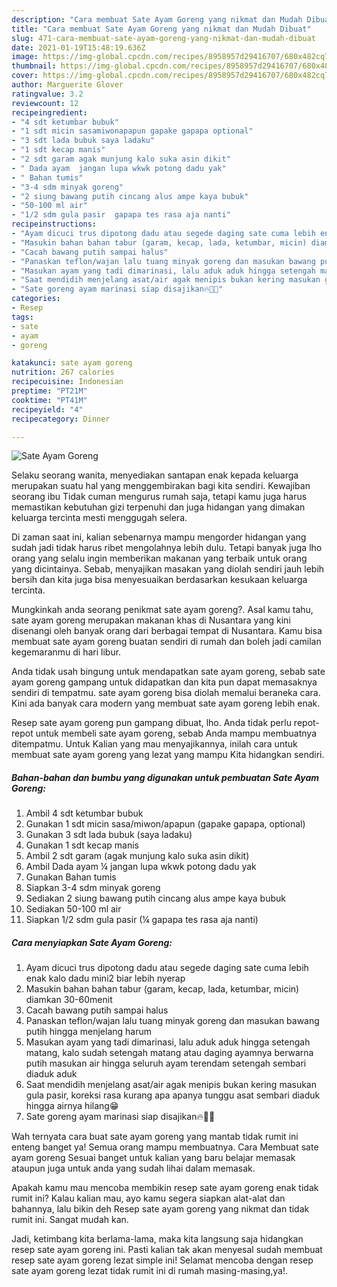 ```yaml
---
description: "Cara membuat Sate Ayam Goreng yang nikmat dan Mudah Dibuat"
title: "Cara membuat Sate Ayam Goreng yang nikmat dan Mudah Dibuat"
slug: 471-cara-membuat-sate-ayam-goreng-yang-nikmat-dan-mudah-dibuat
date: 2021-01-19T15:48:19.636Z
image: https://img-global.cpcdn.com/recipes/8958957d29416707/680x482cq70/sate-ayam-goreng-foto-resep-utama.jpg
thumbnail: https://img-global.cpcdn.com/recipes/8958957d29416707/680x482cq70/sate-ayam-goreng-foto-resep-utama.jpg
cover: https://img-global.cpcdn.com/recipes/8958957d29416707/680x482cq70/sate-ayam-goreng-foto-resep-utama.jpg
author: Marguerite Glover
ratingvalue: 3.2
reviewcount: 12
recipeingredient:
- "4 sdt ketumbar bubuk"
- "1 sdt micin sasamiwonapapun gapake gapapa optional"
- "3 sdt lada bubuk saya ladaku"
- "1 sdt kecap manis"
- "2 sdt garam agak munjung kalo suka asin dikit"
- " Dada ayam  jangan lupa wkwk potong dadu yak"
- " Bahan tumis"
- "3-4 sdm minyak goreng"
- "2 siung bawang putih cincang alus ampe kaya bubuk"
- "50-100 ml air"
- "1/2 sdm gula pasir  gapapa tes rasa aja nanti"
recipeinstructions:
- "Ayam dicuci trus dipotong dadu atau segede daging sate cuma lebih enak kalo dadu mini2 biar lebih nyerap"
- "Masukin bahan bahan tabur (garam, kecap, lada, ketumbar, micin) diamkan 30-60menit"
- "Cacah bawang putih sampai halus"
- "Panaskan teflon/wajan lalu tuang minyak goreng dan masukan bawang putih hingga menjelang harum"
- "Masukan ayam yang tadi dimarinasi, lalu aduk aduk hingga setengah matang, kalo sudah setengah matang atau daging ayamnya berwarna putih masukan air hingga seluruh ayam terendam setengah sembari diaduk aduk"
- "Saat mendidih menjelang asat/air agak menipis bukan kering masukan gula pasir, koreksi rasa kurang apa apanya tunggu asat sembari diaduk hingga airnya hilang😁"
- "Sate goreng ayam marinasi siap disajikan🔥🤘😎"
categories:
- Resep
tags:
- sate
- ayam
- goreng

katakunci: sate ayam goreng 
nutrition: 267 calories
recipecuisine: Indonesian
preptime: "PT21M"
cooktime: "PT41M"
recipeyield: "4"
recipecategory: Dinner

---
```



![Sate Ayam Goreng](https://img-global.cpcdn.com/recipes/8958957d29416707/680x482cq70/sate-ayam-goreng-foto-resep-utama.jpg)

Selaku seorang wanita, menyediakan santapan enak kepada keluarga merupakan suatu hal yang menggembirakan bagi kita sendiri. Kewajiban seorang ibu Tidak cuman mengurus rumah saja, tetapi kamu juga harus memastikan kebutuhan gizi terpenuhi dan juga hidangan yang dimakan keluarga tercinta mesti menggugah selera.

Di zaman  saat ini, kalian sebenarnya mampu mengorder hidangan yang sudah jadi tidak harus ribet mengolahnya lebih dulu. Tetapi banyak juga lho orang yang selalu ingin memberikan makanan yang terbaik untuk orang yang dicintainya. Sebab, menyajikan masakan yang diolah sendiri jauh lebih bersih dan kita juga bisa menyesuaikan berdasarkan kesukaan keluarga tercinta. 



Mungkinkah anda seorang penikmat sate ayam goreng?. Asal kamu tahu, sate ayam goreng merupakan makanan khas di Nusantara yang kini disenangi oleh banyak orang dari berbagai tempat di Nusantara. Kamu bisa membuat sate ayam goreng buatan sendiri di rumah dan boleh jadi camilan kegemaranmu di hari libur.

Anda tidak usah bingung untuk mendapatkan sate ayam goreng, sebab sate ayam goreng gampang untuk didapatkan dan kita pun dapat memasaknya sendiri di tempatmu. sate ayam goreng bisa diolah memalui beraneka cara. Kini ada banyak cara modern yang membuat sate ayam goreng lebih enak.

Resep sate ayam goreng pun gampang dibuat, lho. Anda tidak perlu repot-repot untuk membeli sate ayam goreng, sebab Anda mampu membuatnya ditempatmu. Untuk Kalian yang mau menyajikannya, inilah cara untuk membuat sate ayam goreng yang lezat yang mampu Kita hidangkan sendiri.

<!--inarticleads1-->

##### Bahan-bahan dan bumbu yang digunakan untuk pembuatan Sate Ayam Goreng:

1. Ambil 4 sdt ketumbar bubuk
1. Gunakan 1 sdt micin sasa/miwon/apapun (gapake gapapa, optional)
1. Gunakan 3 sdt lada bubuk (saya ladaku)
1. Gunakan 1 sdt kecap manis
1. Ambil 2 sdt garam (agak munjung kalo suka asin dikit)
1. Ambil  Dada ayam ¼ jangan lupa wkwk potong dadu yak
1. Gunakan  Bahan tumis
1. Siapkan 3-4 sdm minyak goreng
1. Sediakan 2 siung bawang putih cincang alus ampe kaya bubuk
1. Sediakan 50-100 ml air
1. Siapkan 1/2 sdm gula pasir (¼ gapapa tes rasa aja nanti)




<!--inarticleads2-->

##### Cara menyiapkan Sate Ayam Goreng:

1. Ayam dicuci trus dipotong dadu atau segede daging sate cuma lebih enak kalo dadu mini2 biar lebih nyerap
1. Masukin bahan bahan tabur (garam, kecap, lada, ketumbar, micin) diamkan 30-60menit
1. Cacah bawang putih sampai halus
1. Panaskan teflon/wajan lalu tuang minyak goreng dan masukan bawang putih hingga menjelang harum
1. Masukan ayam yang tadi dimarinasi, lalu aduk aduk hingga setengah matang, kalo sudah setengah matang atau daging ayamnya berwarna putih masukan air hingga seluruh ayam terendam setengah sembari diaduk aduk
1. Saat mendidih menjelang asat/air agak menipis bukan kering masukan gula pasir, koreksi rasa kurang apa apanya tunggu asat sembari diaduk hingga airnya hilang😁
1. Sate goreng ayam marinasi siap disajikan🔥🤘😎




Wah ternyata cara buat sate ayam goreng yang mantab tidak rumit ini enteng banget ya! Semua orang mampu membuatnya. Cara Membuat sate ayam goreng Sesuai banget untuk kalian yang baru belajar memasak ataupun juga untuk anda yang sudah lihai dalam memasak.

Apakah kamu mau mencoba membikin resep sate ayam goreng enak tidak rumit ini? Kalau kalian mau, ayo kamu segera siapkan alat-alat dan bahannya, lalu bikin deh Resep sate ayam goreng yang nikmat dan tidak rumit ini. Sangat mudah kan. 

Jadi, ketimbang kita berlama-lama, maka kita langsung saja hidangkan resep sate ayam goreng ini. Pasti kalian tak akan menyesal sudah membuat resep sate ayam goreng lezat simple ini! Selamat mencoba dengan resep sate ayam goreng lezat tidak rumit ini di rumah masing-masing,ya!.

